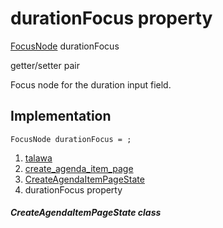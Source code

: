 
<div>

# durationFocus property

</div>


[FocusNode](https://api.flutter.dev/flutter/widgets/FocusNode-class.html)
durationFocus


getter/setter pair




Focus node for the duration input field.



## Implementation

``` language-dart
FocusNode durationFocus = ;
```







1.  [talawa](../../index.html)
2.  [create_agenda_item_page](../../views_after_auth_screens_events_create_agenda_item_page/)
3.  [CreateAgendaItemPageState](../../views_after_auth_screens_events_create_agenda_item_page/CreateAgendaItemPageState-class.html)
4.  durationFocus property

##### CreateAgendaItemPageState class







